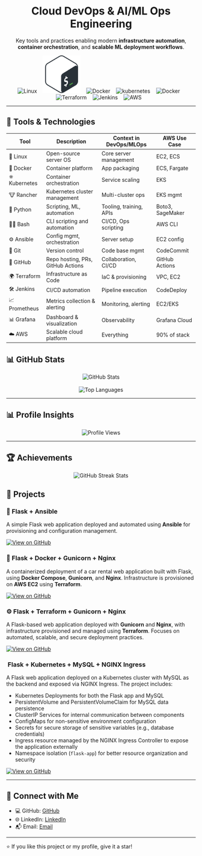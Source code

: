 <h1 align="center"> Cloud DevOps & AI/ML Ops Engineering </h1>

<p align="center">
  Key tools and practices enabling modern <strong>infrastructure automation</strong>, <strong>container orchestration</strong>, and <strong>scalable ML deployment workflows</strong>.
</p>


<p align="center">
  <img src="https://upload.wikimedia.org/wikipedia/commons/a/af/Tux.png" alt="Linux" width="100"/>
  &nbsp;&nbsp;
  <img src="https://raw.githubusercontent.com/devicons/devicon/master/icons/bash/bash-original.svg" alt="Bash" width="100"/>
  &nbsp;&nbsp;
  <img src="https://www.vectorlogo.zone/logos/docker/docker-official.svg" alt="Docker" width="100"/>
  &nbsp;&nbsp;
  <img src="https://upload.wikimedia.org/wikipedia/commons/thumb/3/39/Kubernetes_logo_without_workmark.svg/2109px-Kubernetes_logo_without_workmark.svg.png" alt="kubernetes" width="100"/>
   &nbsp;&nbsp;
  <img src="https://upload.wikimedia.org/wikipedia/commons/0/05/Ansible_Logo.png" alt="Docker" width="100"/>
  &nbsp;&nbsp;
  <img src="https://www.vectorlogo.zone/logos/terraformio/terraformio-icon.svg" alt="Terraform" width="100"/>
    &nbsp;&nbsp;
  <img src="https://upload.wikimedia.org/wikipedia/commons/thumb/e/e9/Jenkins_logo.svg/1200px-Jenkins_logo.svg.png" alt="Jenkins" width="100"/>
    &nbsp;&nbsp;
  <img src="https://upload.wikimedia.org/wikipedia/commons/5/5c/AWS_Simple_Icons_AWS_Cloud.svg" alt="AWS" width="150"/>
  &nbsp;&nbsp;
  





</p>

---


## 🧰 Tools & Technologies
<p align="center">

| Tool          | Description                       | Context in DevOps/MLOps | AWS Use Case     |
| ------------- | --------------------------------- | ----------------------- | ---------------- |
| 🐧 Linux      | Open-source server OS             | Core server management  | EC2, ECS         |
| 🐳 Docker     | Container platform                | App packaging           | ECS, Fargate     |
| ⎈ Kubernetes  | Container orchestration           | Service scaling         | EKS              |
| 🐮 Rancher    | Kubernetes cluster management     | Multi-cluster ops       | EKS mgmt         |
| 🐍 Python     | Scripting, ML, automation         | Tooling, training, APIs | Boto3, SageMaker |
| 🧑‍💻 Bash    | CLI scripting and automation      | CI/CD, Ops scripting    | AWS CLI          |
| ⚙️ Ansible    | Config mgmt, orchestration        | Server setup            | EC2 config       |
| 🔐 Git        | Version control                   | Code base mgmt          | CodeCommit       |
| 🧭 GitHub     | Repo hosting, PRs, GitHub Actions | Collaboration, CI/CD    | GitHub Actions   |
| 🌍 Terraform  | Infrastructure as Code            | IaC & provisioning      | VPC, EC2         |
| 🛠️ Jenkins   | CI/CD automation                  | Pipeline execution      | CodeDeploy       |
| 📈 Prometheus | Metrics collection & alerting     | Monitoring, alerting    | EC2/EKS          |
| 📊 Grafana    | Dashboard & visualization         | Observability           | Grafana Cloud    |
| ☁️ AWS        | Scalable cloud platform           | Everything              | 90% of stack     |

</p>

## 📊 GitHub Stats

<p align="center">
  <img src="https://github-readme-stats.vercel.app/api?username=R7Murat&show_icons=true&count_private=true&theme=tokyonight" alt="GitHub Stats" width="480"/>
  <br><br>
  <img src="https://github-readme-stats.vercel.app/api/top-langs/?username=R7Murat&layout=compact&theme=tokyonight" alt="Top Languages" width="300"/>
</p>


---

## 📊 Profile Insights

<p align="center">
  <img src="https://komarev.com/ghpvc/?username=R7Murat&label=Profile%20Views&color=blue&style=flat" alt="Profile Views"/>
</p>


---

## 🏆 Achievements
<p align="center">
  <img src="https://streak-stats.demolab.com?user=R7Murat&theme=radical&hide_border=true" alt="GitHub Streak Stats"/>
</p>


## 🚀 Projects

### 🔧 Flask + Ansible

A simple Flask web application deployed and automated using **Ansible** for provisioning and configuration management.

[![View on GitHub](https://img.shields.io/badge/View--on--GitHub-blue?style=for-the-badge&logo=github)](https://github.com/R7Murat/Flask_Application_with_Ansible.git)



### 🐳 Flask + Docker + Gunicorn + Nginx

A containerized deployment of a car rental web application built with Flask, using **Docker Compose**, **Gunicorn**, and **Nginx**. Infrastructure is provisioned on **AWS EC2** using **Terraform**.

[![View on GitHub](https://img.shields.io/badge/View--on--GitHub-blue?style=for-the-badge&logo=github)](https://github.com/R7Murat/Flask-Application-with-Docker.git)


### ⚙️ Flask + Terraform + Gunicorn + Nginx

A Flask-based web application deployed with **Gunicorn** and **Nginx**, with infrastructure provisioned and managed using **Terraform**. Focuses on automated, scalable, and secure deployment practices.
  
[![View on GitHub](https://img.shields.io/badge/View--on--GitHub-blue?style=for-the-badge&logo=github)](https://github.com/R7Murat/Techpro-Rental-Car.git)

### ​​ Flask + Kubernetes + MySQL + NGINX Ingress

A Flask web application deployed on a Kubernetes cluster with MySQL as the backend and exposed via NGINX Ingress. The project includes:

- Kubernetes Deployments for both the Flask app and MySQL  
- PersistentVolume and PersistentVolumeClaim for MySQL data persistence  
- ClusterIP Services for internal communication between components  
- ConfigMaps for non-sensitive environment configuration  
- Secrets for secure storage of sensitive variables (e.g., database credentials)  
- Ingress resource managed by the NGINX Ingress Controller to expose the application externally  
- Namespace isolation (`flask-app`) for better resource organization and security  

[![View on GitHub](https://img.shields.io/badge/View--on--GitHub-blue?style=for-the-badge&logo=github)](https://github.com/R7Murat/Kubernates-Rental-Car.git)



---


## 🔗 Connect with Me

- 💻 GitHub: [GitHub](https://github.com/R7Murat)
- 🌐 LinkedIn: [LinkedIn](https://www.linkedin.com/in/murat-a-7236441b)
- 📬 Email: [Email](mailto:arseven.murat@gmail.com)
---

⭐️ If you like this project or my profile, give it a star!  



